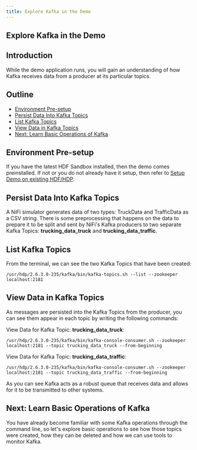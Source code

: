 ```yaml
---
title: Explore Kafka in the Demo
---
```


## Explore Kafka in the Demo

## Introduction

While the demo application runs, you will gain an understanding of how Kafka receives data from a producer at its particular topics.

## Outline

- [Environment Pre-setup](#environment-pre-setup)
- [Persist Data Into Kafka Topics](#persist-data-into-kafka-topics)
- [List Kafka Topics](#list-kafka-topics)
- [View Data in Kafka Topics](#view-data-in-kafka-topics)
- [Next: Learn Basic Operations of Kafka](#next-learn-basic-operations-of-kafka)

## Environment Pre-setup

If you have the latest HDF Sandbox installed, then the demo comes preinstalled. If not or you do not already have it setup, then refer to [Setup Demo on existing HDF/HDP](https://github.com/orendain/trucking-iot/tree/hadoop-summit-2017#setup-on-existing-hdf-hdp).

## Persist Data Into Kafka Topics

A NiFi simulator generates data of two types: TruckData and TrafficData as a CSV string. There is some preprocessing that happens on the data to prepare it to be split and sent by NiFi's Kafka producers to two separate Kafka Topics: **trucking_data_truck** and **trucking_data_traffic**.

## List Kafka Topics

From the terminal, we can see the two Kafka Topics that have been created:

~~~
/usr/hdp/2.6.3.0-235/kafka/bin/kafka-topics.sh --list --zookeeper localhost:2181
~~~

## View Data in Kafka Topics

As messages are persisted into the Kafka Topics from the producer, you can see them appear in each topic by writing the following commands:

View Data for Kafka Topic: **trucking_data_truck**:

~~~
/usr/hdp/2.6.3.0-235/kafka/bin/kafka-console-consumer.sh --zookeeper localhost:2181 --topic trucking_data_truck --from-beginning
~~~

View Data for Kafka Topic: **trucking_data_traffic**:

~~~
/usr/hdp/2.6.3.0-235/kafka/bin/kafka-console-consumer.sh --zookeeper localhost:2181 --topic trucking_data_traffic --from-beginning
~~~

As you can see Kafka acts as a robust queue that receives data and allows for it to be transmitted to other systems.

## Next: Learn Basic Operations of Kafka

You have already become familiar with some Kafka operations through the command line, so let's explore basic operations to see how those topics were created, how they can be deleted and how we can use tools to monitor Kafka.
